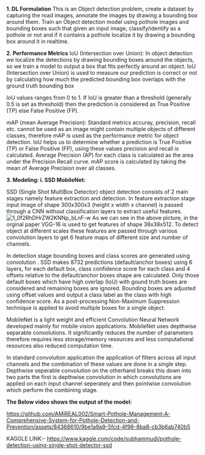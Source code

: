 **1. DL Formulation**
This is an Object detection problem, create a dataset by capturing the road images, annotate the images by drawing a bounding box around them. Train an Object detection model using pothole images and bounding boxes such that given an input image, classify/identify as a pothole or not and if it contains a pothole localize it by drawing a bounding box around it in realtime.

**2. Performance Metrics**
IoU (Intersection over Union):
In object detection we localize the detections by drawing bounding boxes around the objects, so we train a model to output a box that fits perfectly around an object. IoU (Intersection over Union) is used to measure our prediction is correct or not by calculating how much the predicted bounding box overlaps with the ground truth bounding box

 IoU values ranges from 0 to 1. If IoU is greater than a threshold (generally 0.5 is set as threshold) then the prediction is considered as True Positive (TP) else False Positive (FP).

mAP (mean Average Precision):
Standard metrics accuray, precision, recall etc. cannot be used as an image might contain multiple objects of different classes, therefore mAP is used as the performance metric for object detection. IoU helps us to determine whether a prediction is True Positive (TP) or False Positive (FP), using these values precision and recall is calculated. Average Precision (AP) for each class is calculated as the area under the Precision Recall curve. mAP score is calculated by taking the mean of Average Precision over all classes. 

**3. Modeling:
i. SSD MobileNet:**

SSD (Single Shot MultiBox Detector) object detection consists of 2 main stages namely feature extraction and detection. In feature extraction stage input image of shape 300x300x3 (height x width x channel) is passed through a CNN without classification layers to extract useful features.
![1_0f2RhDHrZW2KNNp_bLnF-w](https://github.com/AMiREAL002/Smart-Pothole-Management-A-Comprehensive-System-for-Pothole-Detection-and-Prevention/assets/84368610/6692b731-b1f8-4563-9c23-98c288c1f8fa)
As we can see in the above picture, in the orginal paper VGG-16 is used to get features of shape 38x38x512. To detect object at different scales these features are passed through various convolution layers to get 6 feature maps of different size and number of channels.

In detection stage bounding boxes and class scores are generated using convolution . SSD makes 8732 predictions (default/anchor boxes) using 6 layers, for each default box, class confidence score for each class and 4 offsets relative to the default/anchor boxes shape are calculated. Only those default boxes which have high overlap (IoU) with gound truth boxes are considered and remaining boxes are ignored. Bounding boxes are adjusted using offset values and output a class label as the class with high confidence score. As a post-processing Non-Maximum Suppression technique is applied to avoid multiple boxes for a single object.

MobileNet is a light weight and efficient Convolution Neural Network developed mainly for mobile vision applications. MobileNet uses depthwise separable convolutions. It significantly reduces the number of parameters therefore requires less storage/memory resources and less computational resources also reduced computation time.

In standard convolution application the application of filters across all input channels and the combination of these values are done in a single step. Depthwise seperable convolution on the otherhand breaks this down into two parts the first is depthwise convolution in which convolutions are applied on each input channel seperately and then pointwise convolution which perform the combining stage.

**The Below video shows the output of the model:**


https://github.com/AMiREAL002/Smart-Pothole-Management-A-Comprehensive-System-for-Pothole-Detection-and-Prevention/assets/84368610/9be1a9a9-5fcd-4f98-8ba8-cb3b6ab740b5


KAGGLE LINK:- https://www.kaggle.com/code/subhammudi/pothole-detection-using-single-shot-detector-ssd
